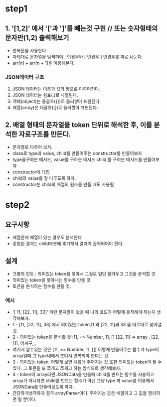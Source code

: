 # step1

## 1. '[1,2]' 에서 '['과 ']'를 빼는것 구현 // 또는 숫자형태의 문자만(1,2) 출력해보기

* 반복문을 사용한다
* 차례대로 문자열을 탐색하며 , 인경우와 [ 인경우 ] 인경우를 따로 나눈다.
* arr[n] + arr[n + 1]을 이용해본다.

### JSON데이터 구조

1. JSON 데이터는 이름과 값의 쌍으로 이루어진다.
2. JSON 데이터는 쉼표(,)로 나열된다.
3. 객체(object)는 중괄호({})로 둘러쌓아 표현된다
4. 배열(array)은 대괄호([])로 둘러쌓아 표현된다.

## 2. 배열 형태의 문자열을 token 단위로 해석한 후, 이를 분석한 자료구조를 만든다.

* 문자열로 다루어 보자.
* class로 type과 value, child를 만들어주는 constructor를 만들어보자
* type을구하는 메서드, value를 구하는 메서드 child,를 구하는 메서드를 만들어보자
* constructor에 대입
* child와 value를 잘 다루도록 하자.
* constructor는 child의 배열의 원소를 만들 때도 사용됨

# step2

## 요구사항

* 배열안에 배열이 있는 경우도 분석한다
* 중첩된 결과는 child부분에 추가해서 결과가 출력되어야 한다.

## 설계

* 크롱의 힌트 : 의미있는 token을 찾아서 그걸로 일단 잘라두고 그것을 분석할 것
* 의미있는 token을 찾아내는 함수를 만들 것.
* 토큰을 분석하는 함수를 만들 것.

### 예시

* '[ 11, [22, 11], 33]' 이런 문자열이 왔을 때 나의 코드가 어떻게 동작해야 하는지 생각해보자.
* 1 - [11, [22, 11], 33] 에서 의미있는 token,11 과 [22, 11]과 33 을 따로따로 찾아낼 것.
* 2 - 의미있는 token을 분석할 것 :11, => Number, 11, [] [22, 11] => array , [22, 11], 어쩌구,,,
* 여기서 알수있는 것은 (11, => Number, 11, []) 이렇게 만들어주는 함수가 type이 array일때 그 type내에서 또다시 반복되야 한다는 것.
* 3 - 의미있는 token. 어떻게 보면 처음에 주어지는 값 또한 의미있는 token이 될 수 있다. 그 토큰을 또 쪼개고 쪼개고 하는 방식으로 생각해보자.
* 4 - token이 array라면 JSONData를 만들때 child를 만드는 함수를 사용하고 array가 아니라면 child를 만드는 함수가 아닌 그냥 type 과 value를 이용해서 JSONData를 만들어보도록 하자.
* 간단하게생각하자 결국 arrayParser이다. 주어지는 값은 배열이고 그 값을 정리하면 될 뿐이다.


